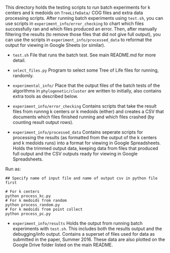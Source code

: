 This directory holds the testing scripts to run batch experiments for k centers and k medoids on `TreeLifeData/` COG files and extra data processing scripts. After running batch experiments using `test.sh`, you can use scripts in `experiment_info/error_checking` to chart which files successfully ran and which files produced an error. Then, after manually filtering the results (to remove those files that did not give full output), you can use the scripts in `experiment_info/processed_data` to reformat the output for viewing in Google Sheets (or similar). 

* `test.sh` 
File that runs the batch test. See main README.md for more detail.

* `select_files.py` 
Program to select some Tree of Life files for running, randomly. 

* `experimental_info/` 
Place that the output files of the batch tests of the algorithms in `phylogenetic/cluster` are written to initially, also contains extra tools as described below.

* `experiment_info/error_checking` 
Contains scripts that take the result files from runnng k centers or k medoids (either) and creates a CSV that documents which files finished running and which files crashed (by counting result output rows).

* `experiment_info/processed_data` 
Contains seperate scripts for processing the results (as formatted from the output of the k centers and k medoids runs) into a format for viewing in Google Spreadsheets. Holds the trimmed output data, keeping data from files that produced full output and the CSV outputs ready for viewing in Google Spreadsheets.

Run as:
```
## Specify name of input file and name of output csv in python file first

# For k centers 
python process_kc.py 
# For k medoids from random 
python process_random.py 
# For k medoids from point collect 
python process_pc.py 
```

* `experiment_info/results` 
Holds the output from running batch experiments with `test.sh`. This includes both the results output and the debugging/info output. Contains a superset of files used for data as submitted in the paper, Summer 2016. These data are also plotted on the Google Drive folder listed on the main README. 
